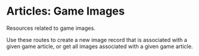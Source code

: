 # <a name="game_images_intro"></a>Articles: Game Images

Resources related to game images.

Use these routes to create a new image record that is associated with a given game article, or get all images associated with a given game article.
